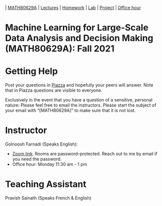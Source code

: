 | [MATH80629A](main.md) | [Lectures](lectures.md) | [Homework](homework.md) | [Lab](lab.md) | [Project](project.md) | [Office hour](office_hr.md)
# Machine Learning for Large-Scale Data Analysis and Decision Making (MATH80629A): Fall 2021

# Getting Help
Post your questions in [Piazza](https://piazza.com/class/kswiuomb6nf2k7#) and hopefully your peers will answer. Note that in Piazza questions are visible to everyone.

Exclusively in the event that you have a question of a sensitive, personal nature: Please feel free to email the instructors. Please start the subject of your email with “[MATH80629A]” to make sure that it is not lost.


# Instructor
Golnoosh Farnadi (Speaks English): 
- [Zoom link](https://hecmontreal.zoom.us/j/86904448666?pwd=T1NYdU43VUdOWVZCeE5iblhOajM1UT09). 
Rooms are password-protected. Reach out to me by email if you need the password.
- Office hour: Monday 11:30 am - 1 pm

# Teaching Assistant
Pravish Sainath (Speaks French & English)
